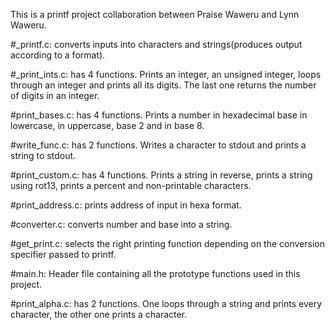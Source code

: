 This is a printf project collaboration between Praise Waweru and Lynn Waweru.

#_printf.c: converts inputs into characters and strings(produces output according to a format).

#_print_ints.c: has 4 functions. Prints an integer, an unsigned integer, loops through an integer and prints all its digits. The last one returns the number of digits in an integer.

#print_bases.c: has 4 functions. Prints a number in hexadecimal base in lowercase, in uppercase, base 2 and in base 8.

#write_func.c: has 2 functions. Writes a character to stdout and prints a string to stdout.

#print_custom.c: has 4 functions. Prints a string in reverse, prints a string using rot13, prints a percent and non-printable characters.

#print_address.c: prints address of input in hexa format.

#converter.c: converts number and base into a string.

#get_print.c: selects the right printing function depending on the conversion specifier passed to printf.

#main.h: Header file containing all the prototype functions used in this project.

#print_alpha.c: has 2 functions. One loops through a string and prints every character, the other one prints a character.
